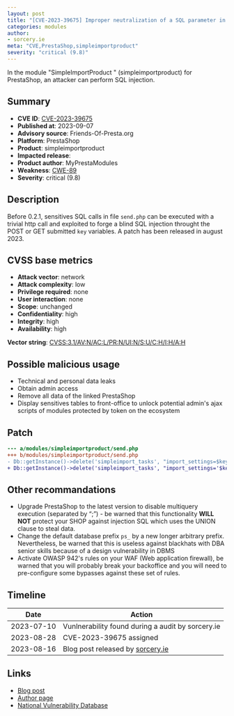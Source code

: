 ```yaml
---
layout: post
title: "[CVE-2023-39675] Improper neutralization of a SQL parameter in simpleimportproduct from MyPrestaModules module for PrestaShop"
categories: modules
author:
- sorcery.ie
meta: "CVE,PrestaShop,simpleimportproduct"
severity: "critical (9.8)"
---
```


In the module "SimpleImportProduct " (simpleimportproduct) for PrestaShop, an attacker can perform SQL injection.

## Summary

* **CVE ID**: [CVE-2023-39675](https://cve.mitre.org/cgi-bin/cvename.cgi?name=CVE-2023-39675)
* **Published at**: 2023-09-07
* **Advisory source**: Friends-Of-Presta.org
* **Platform**: PrestaShop
* **Product**: simpleimportproduct
* **Impacted release**: 
* **Product author**: MyPrestaModules
* **Weakness**: [CWE-89](https://cwe.mitre.org/data/definitions/89.html)
* **Severity**: critical (9.8)

## Description

Before 0.2.1, sensitives SQL calls in file `send.php` can be executed with a trivial http call and exploited to forge a blind SQL injection throught the POST or GET submitted `key` variables.
A patch has been released in august 2023.


## CVSS base metrics

* **Attack vector**: network
* **Attack complexity**: low
* **Privilege required**: none
* **User interaction**: none
* **Scope**: unchanged
* **Confidentiality**: high
* **Integrity**: high
* **Availability**: high

**Vector string**: [CVSS:3.1/AV:N/AC:L/PR:N/UI:N/S:U/C:H/I:H/A:H](https://nvd.nist.gov/vuln-metrics/cvss/v3-calculator?vector=AV:N/AC:L/PR:N/UI:N/S:U/C:H/I:H/A:H)


## Possible malicious usage

* Technical and personal data leaks
* Obtain admin access
* Remove all data of the linked PrestaShop
* Display sensitives tables to front-office to unlock potential admin's ajax scripts of modules protected by token on the ecosystem


## Patch

```diff
--- a/modules/simpleimportproduct/send.php
+++ b/modules/simpleimportproduct/send.php
- Db::getInstance()->delete('simpleimport_tasks', "import_settings=$key");
+ Db::getInstance()->delete('simpleimport_tasks', "import_settings='$key'");
```


## Other recommandations

* Upgrade PrestaShop to the latest version to disable multiquery execution (separated by “;”) - be warned that this functionality **WILL NOT** protect your SHOP against injection SQL which uses the UNION clause to steal data.
* Change the default database prefix `ps_` by a new longer arbitrary prefix. Nevertheless, be warned that this is useless against blackhats with DBA senior skills because of a design vulnerability in DBMS
* Activate OWASP 942's rules on your WAF (Web application firewall), be warned that you will probably break your backoffice and you will need to pre-configure some bypasses against these set of rules.



## Timeline

| Date | Action |
|--|--|
| 2023-07-10 | Vunlnerability found during a audit by sorcery.ie |
| 2023-08-28 | CVE-2023-39675 assigned |
| 2023-08-16 | Blog post released by [sorcery.ie](https://blog.sorcery.ie/posts/simpleimportproduct_sqli_sqli/)|


## Links

* [Blog post](https://blog.sorcery.ie/posts/simpleimportproduct_sqli_sqli/)
* [Author page](https://myprestamodules.com/)
* [National Vulnerability Database](https://nvd.nist.gov/vuln/detail/CVE-2023-39675)

